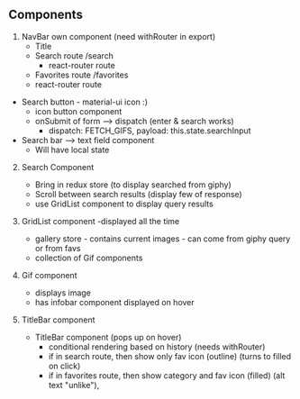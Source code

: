 ## Components

1. NavBar own component (need withRouter in export)
	- Title
	- Search route /search
		- react-router route
	- Favorites route /favorites
    - react-router route
  - Search button - material-ui icon :)
    - icon button component
    - onSubmit of form --> dispatch (enter & search works)
      - dispatch: FETCH_GIFS, payload: this.state.searchInput
  - Search bar --> text field component
    - Will have local state


2. Search Component 
    - Bring in redux store (to display searched from giphy)
    - Scroll between search results (display few of response)
    - use GridList component to display query results


3.  GridList component -displayed all the time
	- gallery store - contains current images - can come from giphy query or from favs
	- collection of Gif components
	
4. Gif component
	- displays image
	- has infobar component displayed on hover

5. TitleBar component
	  - TitleBar component (pops up on hover)
		- conditional rendering based on history (needs withRouter)
		- if in search route, then show only fav icon (outline) (turns to filled on click)
		- if in favorites route, then show category and fav icon (filled) (alt text "unlike"), 